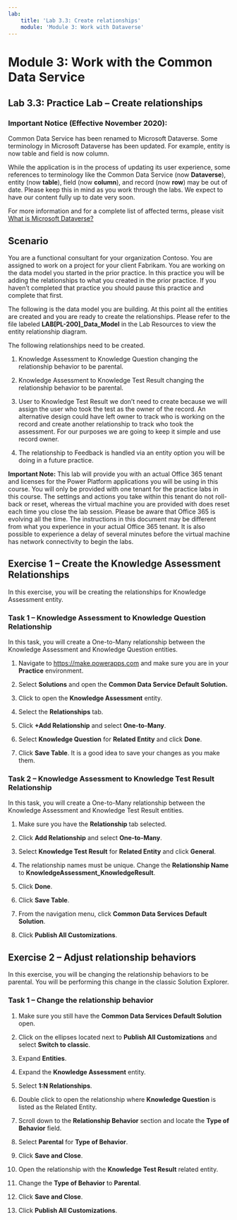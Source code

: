 ```yaml
---
lab:
    title: 'Lab 3.3: Create relationships'
    module: 'Module 3: Work with Dataverse'
---
```


Module 3: Work with the Common Data Service
====================

## Lab 3.3: Practice Lab – Create relationships

### Important Notice (Effective November 2020):
Common Data Service has been renamed to Microsoft Dataverse. Some terminology in Microsoft Dataverse has been updated. For example, entity is now table and field is now column. 

While the application is in the process of updating its user experience, some references to terminology like the Common Data Service (now **Dataverse**), entity (now **table**), field (now **column**), and record (now **row**) may be out of date. Please keep this in mind as you work through the labs. We expect to have our content fully up to date very soon. 

For more information and for a complete list of affected terms, please visit [What is Microsoft Dataverse?](https://docs.microsoft.com/en-us/powerapps/maker/common-data-service/data-platform-intro#terminology-updates)

Scenario
--------

You are a functional consultant for your organization Contoso. You are assigned
to work on a project for your client Fabrikam. You are working on the data model
you started in the prior practice. In this practice you will be adding the
relationships to what you created in the prior practice. If you haven’t
completed that practice you should pause this practice and complete that first.

The following is the data model you are building. At this point all the entities
are created and you are ready to create the relationships. Please refer to the file labeled **LAB[PL-200]_Data_Model** in the Lab Resources to view the entity relationship diagram.

The following relationships need to be created.

1.  Knowledge Assessment to Knowledge Question changing the relationship
    behavior to be parental.

2.  Knowledge Assessment to Knowledge Test Result changing the relationship
    behavior to be parental.

3.  User to Knowledge Test Result we don’t need to create because we will assign
    the user who took the test as the owner of the record. An alternative design
    could have left owner to track who is working on the record and create
    another relationship to track who took the assessment. For our purposes we
    are going to keep it simple and use record owner.

4.  The relationship to Feedback is handled via an entity option you will be
    doing in a future practice.

**Important Note:** This lab will provide you with an actual Office 365 tenant
and licenses for the Power Platform applications you will be using in this
course. You will only be provided with one tenant for the practice labs in this
course. The settings and actions you take within this tenant do not roll-back or
reset, whereas the virtual machine you are provided with does reset each time
you close the lab session. Please be aware that Office 365 is evolving all the time. The
instructions in this document may be different from what you experience in your
actual Office 365 tenant. It is also possible to experience a delay of several
minutes before the virtual machine has network connectivity to begin the labs.


Exercise 1 – Create the Knowledge Assessment Relationships
----------------------------------------------------------

In this exercise, you will be creating the relationships for Knowledge
Assessment entity.

### Task 1 – Knowledge Assessment to Knowledge Question Relationship

In this task, you will create a One-to-Many relationship between the Knowledge
Assessment and Knowledge Question entities.

1.  Navigate to <https://make.powerapps.com> and make sure you are in your
    **Practice** environment.

2.  Select **Solutions** and open the **Common Data Service Default Solution.**

3.  Click to open the **Knowledge Assessment** entity.

4.  Select the **Relationships** tab.

5.  Click **+Add Relationship** and select **One-to-Many**.

6.  Select **Knowledge Question** for **Related Entity** and click **Done**.

7.  Click **Save Table**. It is a good idea to save your changes as you make
    them.

### Task 2 – Knowledge Assessment to Knowledge Test Result Relationship

In this task, you will create a One-to-Many relationship between the Knowledge
Assessment and Knowledge Test Result entities.

1.  Make sure you have the **Relationship** tab selected.

2.  Click **Add Relationship** and select **One-to-Many**.

3.  Select **Knowledge Test Result** for **Related Entity** and click **General**.

4.  The relationship names must be unique. Change the **Relationship Name** to
    **KnowledgeAssessment_KnowledgeResult**.

5.  Click **Done**.

6.  Click **Save Table**.

7.  From the navigation menu, click **Common Data Services Default Solution**.

8.  Click **Publish All Customizations**.

Exercise 2 – Adjust relationship behaviors
------------------------------------------

In this exercise, you will be changing the relationship behaviors to be
parental. You will be performing this change in the classic Solution Explorer.

### Task 1 – Change the relationship behavior

1.  Make sure you still have the **Common Data Services Default Solution** open.

2.  Click on the ellipses located next to **Publish All Customizations** and
    select **Switch to classic**.

3.  Expand **Entities**.

4.  Expand the **Knowledge Assessment** entity.

5.  Select **1:N Relationships**.

6.  Double click to open the relationship where **Knowledge Question** is listed as the Related Entity.

7.  Scroll down to the **Relationship Behavior** section and locate the **Type of Behavior** field.

8.  Select **Parental** for **Type of Behavior**.

9.  Click **Save and Close**.

10. Open the relationship with the **Knowledge Test Result** related entity.

11. Change the **Type of Behavior** to **Parental**.

12. Click **Save and Close**.

13. Click **Publish All Customizations**.
